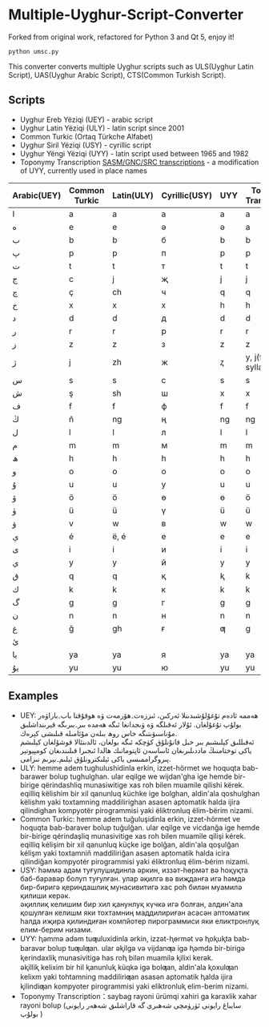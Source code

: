 # Multiple-Uyghur-Script-Converter

Forked from original work, refactored for Python 3 and Qt 5, enjoy it!

`python umsc.py`

This converter converts multiple Uyghur scripts such as ULS(Uyghur Latin Script), UAS(Uyghur Arabic Script), CTS(Common Turkish Script).

## Scripts

- Uyghur Ereb Yëziqi (UEY) - arabic script
- Uyghur Latin Yëziqi (ULY) - latin script since 2001
- Common Turkic (Ortaq Türkche Alfabet)
- Uyghur Siril Yëziqi (USY) - cyrillic script
- Uyghur Yëngi Yëziqi (UYY) - latin script used between 1965 and 1982
- Toponymy Transcription [SASM/GNC/SRC transcriptions](https://en.wikipedia.org/wiki/SASM/GNC_romanization) - a modification of UYY, currently used in place names

| Arabic(UEY) | Common Turkic | Latin(ULY) | Cyrillic(USY) | UYY | Toponymy Transcription  |
| ----------- | ------------- | ---------- | ------------- | --- | ----------------------- |
| ا           | a             | a          | а             | a   | a                       |
| ە           | e             | e          | ә             | ə   | a                       |
| ب           | b             | b          | б             | b   | b                       |
| پ           | p             | p          | п             | p   | p                       |
| ت           | t             | t          | т             | t   | t                       |
| ج           | c             | j          | җ             | j   | j                       |
| چ           | ç             | ch         | ч             | q   | q                       |
| خ           | x             | x          | х             | h   | h                       |
| د           | d             | d          | д             | d   | d                       |
| ر           | r             | r          | р             | r   | r                       |
| ز           | z             | z          | з             | z   | z                       |
| ژ           | j             | zh         | ж             | ⱬ   | y, j(final of syllable) |
| س           | s             | s          | с             | s   | s                       |
| ش           | ş             | sh         | ш             | x   | x                       |
| ف           | f             | f          | ф             | f   | f                       |
| ڭ           | ñ             | ng         | ң             | ng  | ng                      |
| ل           | l             | l          | л             | l   | l                       |
| م           | m             | m          | м             | m   | m                       |
| ھ           | h             | h          | һ             | h   | h                       |
| و           | o             | o          | о             | o   | o                       |
| ۇ           | u             | u          | у             | u   | u                       |
| ۆ           | ö             | ö          | ө             | ɵ   | ö                       |
| ۈ           | ü             | ü          | ү             | ü   | ü                       |
| ۋ           | v             | w          | в             | w   | w                       |
| ې           | é             | ë, é       | е             | e   | e                       |
| ى           | i             | i          | и             | i   | i                       |
| ي           | y             | y          | й             | y   | y                       |
| ق           | q             | q          | қ             | ⱪ   | k                       |
| ك           | k             | k          | к             | k   | k                       |
| گ           | g             | g          | г             | g   | g                       |
| ن           | n             | n          | н             | n   | n                       |
| غ           | ğ             | gh         | ғ             | ƣ   | g                       |
| ئ           |               |            |               |     |                         |
| يا          | ya            | ya         | я             | ya  | ya                      |
| يۇ          | yu            | yu         | ю             | yu  | yu                      |

## Examples

- UEY: ھەممە ئادەم تۇغۇلۇشىدىنلا ئەركىن، ئىززەت۔ھۆرمەت ۋە ھوقۇقتا باب۔باراۋەر بولۇپ تۇغۇلغان. ئۇلار ئەقىلگە ۋە ۋىجدانغا ئىگە ھەمدە بىر۔بىرىگە قېرىنداشلىق مۇناسىۋىتىگە خاس روھ بىلەن مۇئامىلە قىلىشى كېرەك.\
  ئەقىللىق كېلىشىم بىر خىل قانۇنلۇق كۈچكە ئىگە بولغان، ئالدىنئالا قوشۇلغان كېلىشم ياكى توختامنىڭ ماددىلىرىغان ئاساسەن ئاپتوماتىك ھالدا ئىجىرا قىلىندىغان كومپيوتېر پىروگراممىسى ياكى ئېلىكترونلۇق ئېلىم۔بېرىم نىزامى.
- ULY: hemme adem tughulushidinla erkin, izzet-hörmet we hoquqta bab-barawer bolup tughulghan. ular eqilge we wijdan'gha ige hemde bir-birige qërindashliq munasiwitige xas roh bilen muamile qilishi kërek.\
  eqilliq këlishim bir xil qanunluq küchke ige bolghan, aldin'ala qoshulghan këlishm yaki toxtamning maddilirighan asasen aptomatik halda ijira qilindighan kompyotër pirogrammisi yaki ëliktronluq ëlim-bërim nizami.
- Common Turkic: hemme adem tuğuluşidinla erkin, izzet-hörmet ve hoquqta bab-baraver bolup tuğulğan. ular eqilge ve vicdanğa ige hemde bir-birige qérindaşliq munasivitige xas roh bilen muamile qilişi kérek.\
  eqilliq kélişim bir xil qanunluq küçke ige bolğan, aldin'ala qoşulğan kélişm yaki toxtamniñ maddiliriğan asasen aptomatik halda icira qilindiğan kompyotér pirogrammisi yaki éliktronluq élim-bérim nizami.
- USY: һәммә адәм туғулушидинла әркин, иззәт-һөрмәт вә һоқуқта баб-баравәр болуп туғулған. улар әқилгә вә виҗданға игә һәмдә бир-биригә қериндашлиқ мунасивитигә хас роһ билән муамилә қилиши керәк.\
  әқиллиқ келишим бир хил қанунлуқ күчкә игә болған, алдин'ала қошулған келишм яки тохтамниң маддилириған асасән аптоматик һалда иҗира қилиндиған компйотер пирограммиси яки еликтронлуқ елим-берим низами.
- UYY: ⱨəmmə adəm tuƣuluxidinla ərkin, izzət-ⱨɵrmət və ⱨoⱪuⱪta bab-baravər bolup tuƣulƣan. ular əⱪilgə və vijdanƣa igə ⱨəmdə bir-birigə ⱪerindaxliⱪ munasivitigə has roⱨ bilən muamilə ⱪilixi kerək.\
  əⱪilliⱪ kelixim bir hil ⱪanunluⱪ küqkə igə bolƣan, aldin'ala ⱪoxulƣan kelixm yaki tohtamning maddiliriƣan asasən aptomatik ⱨalda ijira ⱪilindiƣan kompyoter pirogrammisi yaki eliktronluⱪ elim-berim nizami.
- Toponymy Transcription：saybag rayoni ürümqi xahiri ga karaxlik xahar rayoni bolup (سايباغ رايونى ئۈرۈمچى شەھىرى گە قاراشلىق شەھەر رايونى بولۇپ )
